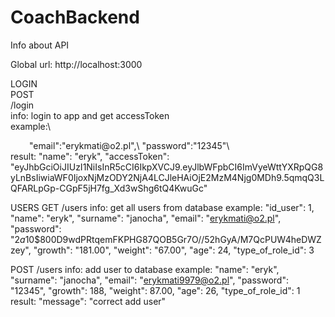 # CoachBackend
Info about API 

Global url: http://localhost:3000

LOGIN\
POST\
/login\
info: login to app and get accessToken\
example:\
<div style="margin-left: 30px;">
        "email":"erykmati@o2.pl",\
        "password":"12345"\
       </div>
result:
        "name": "eryk",
        "accessToken": "eyJhbGciOiJIUzI1NiIsInR5cCI6IkpXVCJ9.eyJlbWFpbCI6ImVyeWttYXRpQG8yLnBsIiwiaWF0IjoxNjMzODY2NjA4LCJleHAiOjE2MzM4Njg0MDh9.5qmqQ3LQFARLpGp-CGpF5jH7fg_Xd3wShg6tQ4KwuGc"

USERS
GET
/users
info: get all users from database
example:
        "id_user": 1,
        "name": "eryk",
        "surname": "janocha",
        "email": "erykmati@o2.pl",
        "password": "$2a$10$800D9wdPRtqemFKPHG87QOB5Gr7O//52hGyA/M7QcPUW4heDWZzey",
        "growth": "181.00",
        "weight": "67.00",
        "age": 24,
        "type_of_role_id": 3
        
POST
/users
info: add user to database
example:
        "name": "eryk",
        "surname": "janocha",
        "email": "erykmati9979@o2.pl",
        "password": "12345",
        "growth": 188,
        "weight": 87.00,
        "age": 26,
        "type_of_role_id": 1    
result:
        "message": "correct add user"
